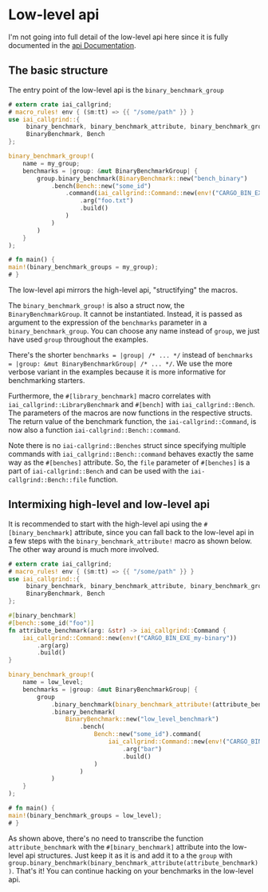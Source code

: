 # Low-level api

I'm not going into full detail of the low-level api here since it is fully
documented in the [api
Documentation](https://docs.rs/iai-callgrind/0.13.3/iai_callgrind/index.html).

## The basic structure

The entry point of the low-level api is the `binary_benchmark_group`

```rust
# extern crate iai_callgrind;
# macro_rules! env { ($m:tt) => {{ "/some/path" }} }
use iai_callgrind::{
     binary_benchmark, binary_benchmark_attribute, binary_benchmark_group, main,
     BinaryBenchmark, Bench
};

binary_benchmark_group!(
    name = my_group;
    benchmarks = |group: &mut BinaryBenchmarkGroup| {
        group.binary_benchmark(BinaryBenchmark::new("bench_binary")
            .bench(Bench::new("some_id")
                .command(iai_callgrind::Command::new(env!("CARGO_BIN_EXE_my-foo"))
                    .arg("foo.txt")
                    .build()
                )
            )
        )
    }
);

# fn main() {
main!(binary_benchmark_groups = my_group);
# }
```

The low-level api mirrors the high-level api, "structifying" the macros.

The `binary_benchmark_group!` is also a struct now, the `BinaryBenchmarkGroup`.
It cannot be instantiated. Instead, it is passed as argument to the expression
of the `benchmarks` parameter in a `binary_benchmark_group`. You can choose any
name instead of `group`, we just have used `group` throughout the examples.

There's the shorter `benchmarks = |group| /* ... */` instead of `benchmarks =
|group: &mut BinaryBenchmarkGroup| /* ... */`. We use the more verbose variant
in the examples because it is more informative for benchmarking starters.

Furthermore, the `#[library_benchmark]` macro correlates with
`iai_callgrind::LibraryBenchmark` and `#[bench]` with `iai_callgrind::Bench`.
The parameters of the macros are now functions in the respective structs. The
return value of the benchmark function, the `iai-callgrind::Command`, is now
also a function `iai-callgrind::Bench::command`.

Note there is no `iai-callgrind::Benches` struct since specifying multiple
commands with `iai_callgrind::Bench::command` behaves exactly the same way as
the `#[benches]` attribute. So, the `file` parameter of `#[benches]` is a part
of `iai-callgrind::Bench` and can be used with the `iai-callgrind::Bench::file`
function.

## Intermixing high-level and low-level api

It is recommended to start with the high-level api using the
`#[binary_benchmark]` attribute, since you can fall back to the low-level api in
a few steps with the `binary_benchmark_attribute!` macro as shown below. The
other way around is much more involved.

```rust
# extern crate iai_callgrind;
# macro_rules! env { ($m:tt) => {{ "/some/path" }} }
use iai_callgrind::{
     binary_benchmark, binary_benchmark_attribute, binary_benchmark_group, main,
     BinaryBenchmark, Bench
};

#[binary_benchmark]
#[bench::some_id("foo")]
fn attribute_benchmark(arg: &str) -> iai_callgrind::Command {
    iai_callgrind::Command::new(env!("CARGO_BIN_EXE_my-binary"))
        .arg(arg)
        .build()
}

binary_benchmark_group!(
    name = low_level;
    benchmarks = |group: &mut BinaryBenchmarkGroup| {
        group
            .binary_benchmark(binary_benchmark_attribute!(attribute_benchmark))
            .binary_benchmark(
                BinaryBenchmark::new("low_level_benchmark")
                    .bench(
                        Bench::new("some_id").command(
                            iai_callgrind::Command::new(env!("CARGO_BIN_EXE_my-binary"))
                                .arg("bar")
                                .build()
                        )
                    )
            )
    }
);

# fn main() {
main!(binary_benchmark_groups = low_level);
# }
```

As shown above, there's no need to transcribe the function `attribute_benchmark`
with the `#[binary_benchmark]` attribute into the low-level api structures. Just
keep it as it is and add it to a the `group` with
`group.binary_benchmark(binary_benchmark_attribute(attribute_benchmark))`.
That's it! You can continue hacking on your benchmarks in the low-level api.
